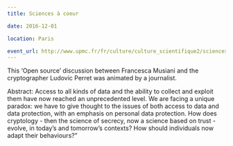 ```yaml
---
title: Sciences à coeur

date: 2016-12-01

location: Paris

event_url: http://www.upmc.fr/fr/culture/culture_scientifique2/sciences_a_coeur_2016/sciencesacoeur20161201.html
---
```

This ‘Open source’ discussion between Francesca Musiani and the cryptographer Ludovic Perret was animated by a journalist.

Abstract: Access to all kinds of data and the ability to collect and exploit them have now reached an unprecedented level. We are facing a unique paradox: we have to give thought to the issues of both access to data and data protection, with an emphasis on personal data protection. How does cryptology - then the science of secrecy, now a science based on trust - evolve, in today’s and tomorrow’s contexts? How should individuals now adapt their behaviours?”
